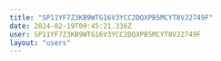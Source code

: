 ```yaml
---
title: "SP11YF7Z3KB9WTG16V3YCC2DQXPB5MCYT8VJ2749F"
date: 2024-02-19T09:45:21.336Z
user: SP11YF7Z3KB9WTG16V3YCC2DQXPB5MCYT8VJ2749F
layout: "users"
---
```

    